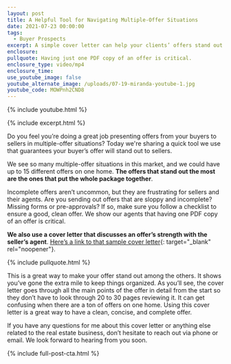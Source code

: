 ```yaml
---
layout: post
title: A Helpful Tool for Navigating Multiple-Offer Situations
date: 2021-07-23 00:00:00
tags:
  - Buyer Prospects
excerpt: A simple cover letter can help your clients’ offers stand out.
enclosure:
pullquote: Having just one PDF copy of an offer is critical.
enclosure_type: video/mp4
enclosure_time:
use_youtube_image: false
youtube_alternate_image: /uploads/07-19-miranda-youtube-1.jpg
youtube_code: MOWPnh2CND8
---
```

{% include youtube.html %}

{% include excerpt.html %}

Do you feel you’re doing a great job presenting offers from your buyers to sellers in multiple-offer situations? Today we're sharing a quick tool we use that guarantees your buyer’s offer will stand out to sellers.

We see so many multiple-offer situations in this market, and we could have up to 15 different offers on one home. **The offers that stand out the most are the ones that put the whole package together**.

Incomplete offers aren’t uncommon, but they are frustrating for sellers and their agents. Are you sending out offers that are sloppy and incomplete? Missing forms or pre-approvals? If so, make sure you follow a checklist to ensure a good, clean offer. We show our agents that having one PDF copy of an offer is critical.

**We also use a cover letter that discusses an offer’s strength with the seller’s agent**. [<u>Here&rsquo;s a link to that sample cover letter</u>](/uploads/MultipleOfferEmailExample.pdf){: target="_blank" rel="noopener"}.

{% include pullquote.html %}

This is a great way to make your offer stand out among the others. It shows you’ve gone the extra mile to keep things organized. As you’ll see, the cover letter goes through all the main points of the offer in detail from the start so they don’t have to look through 20 to 30 pages reviewing it. It can get confusing when there are a ton of offers on one home. Using this cover letter is a great way to have a clean, concise, and complete offer.

If you have any questions for me about this cover letter or anything else related to the real estate business, don’t hesitate to reach out via phone or email. We look forward to hearing from you soon.

{% include full-post-cta.html %}
